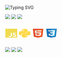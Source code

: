 ![Typing SVG](https://readme-typing-svg.herokuapp.com/?color=6059eb&size=25&left=true&width=1000&lines=Eae,+meu+nome+%C3%A9+Pedro+Henrique;Tenho+16+anos;Curso+Desenvolvimento+de+Sistemas)


 <img src = "https://github-readme-stats.vercel.app/api?username=PedroHenriqueMoraesSamsonas&show_icons=true&theme=dracula&bg_color=0e0d17&title_color=6059eb"/>
 <img src ="https://github-readme-stats.vercel.app/api/top-langs/?username=PedroHenriqueMoraesSamsonas&layout=pie&hide_border=false&title=Linguagens%20Mais%20Usadas&text_color=fff&title_color=6059eb&bg_color=0e0d17"/>
 <img height="195px" src="https://streak-stats.demolab.com?user=PedroHenriqueMoraesSamsonas&date_format=j%2Fn%5B%2FY%5D&theme=dracula&background=0e0d17&color=6059eb"/>



##

<div style="display: inline_block">
  <img align="center" alt="Js" height="30" width="40" src="https://raw.githubusercontent.com/devicons/devicon/master/icons/javascript/javascript-plain.svg">
  <img align="center" alt="Py" height="30" width="40" src="https://raw.githubusercontent.com/devicons/devicon/master/icons/python/python-plain.svg">
  <img align="center" alt="HTML" height="30" width="40" src="https://raw.githubusercontent.com/devicons/devicon/master/icons/html5/html5-original.svg">
  <img align="center" alt="CSS" height="30" width="40" src="https://raw.githubusercontent.com/devicons/devicon/master/icons/css3/css3-original.svg">

  
</div>

<br>

<div> 
  
  <a href="https://wa.me/5511939457984?text=Olá%20Pedro!" target="_blank"><img src="https://img.shields.io/badge/-WhatsApp-%52a447?style=for-the-badge&logo=whatsapp&logoColor=white" target="_blank"></a>
  <a href="https://instagram.com/Pedro%20Henrique%20Moraes%20Samsonas" target="_blank"><img src="https://img.shields.io/badge/-Instagram-%23E4405F?style=for-the-badge&logo=instagram&logoColor=white" target="_blank"></a>
  <a href = "mailto:pedrohenriquemsamsonas@gmail.com" target="_blank"><img src="https://img.shields.io/badge/-Gmail-%23333?style=for-the-badge&logo=gmail&logoColor=white" target="_blank"></a>
  

</div>
